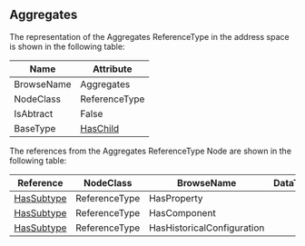 <!-- objecttype -->
## Aggregates
The representation of the Aggregates ReferenceType in the address space is shown in the following table:  

|Name|Attribute|
|---|---|
|BrowseName|Aggregates|
|NodeClass|ReferenceType|
|IsAbtract|False|
|BaseType|[HasChild](../../../Part3/ReferenceTypes/HasChild/readme.md)|

The references from the Aggregates ReferenceType Node are shown in the following table:  

|Reference|NodeClass|BrowseName|DataType|TypeDefinition|ModellingRule|
|---|---|---|---|---|---|
|[HasSubtype](../../../Part3/ReferenceTypes/HasSubtype/readme.md)|ReferenceType|HasProperty||||
|[HasSubtype](../../../Part3/ReferenceTypes/HasSubtype/readme.md)|ReferenceType|HasComponent||||
|[HasSubtype](../../../Part3/ReferenceTypes/HasSubtype/readme.md)|ReferenceType|HasHistoricalConfiguration||||

